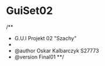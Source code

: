# GuiSet02

/**
 * G.U.I Projekt 02 "Szachy"
 *
 * @author Oskar Kalbarczyk S27773
 * @version Final01
 **/

